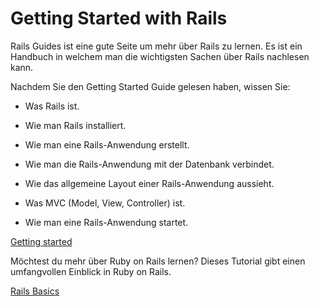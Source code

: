 # Getting Started with Rails

Rails Guides ist eine gute Seite um mehr über Rails zu lernen.
Es ist ein Handbuch in welchem man die wichtigsten
Sachen über Rails nachlesen kann.

Nachdem Sie den Getting Started Guide gelesen haben, wissen Sie:

- Was Rails ist.

- Wie man Rails installiert.

- Wie man eine Rails-Anwendung erstellt.

- Wie man die Rails-Anwendung mit der Datenbank verbindet.

- Wie das allgemeine Layout einer Rails-Anwendung aussieht.

- Was MVC (Model, View, Controller) ist.

- Wie man eine Rails-Anwendung startet.

[Getting started](http://guides.rubyonrails.org/getting_started.html)

Möchtest du mehr über Ruby on Rails lernen? Dieses Tutorial gibt einen umfangvollen Einblick in Ruby on Rails.

[Rails Basics](https://www.tutorialspoint.com/ruby-on-rails/rails-directory-structure.htm)
